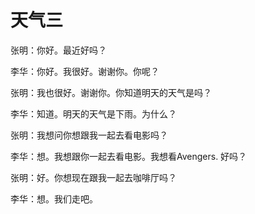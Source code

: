 天气三
======


张明：你好。最近好吗？


李华：你好。我很好。谢谢你。你呢？


张明：我也很好。谢谢你。你知道明天的天气是吗？


李华：知道。明天的天气是下雨。为什么？


张明：我想问你想跟我一起去看电影吗？


李华：想。我想跟你一起去看电影。我想看Avengers. 好吗？


张明：好。你想现在跟我一起去咖啡厅吗？


李华：想。我们走吧。
